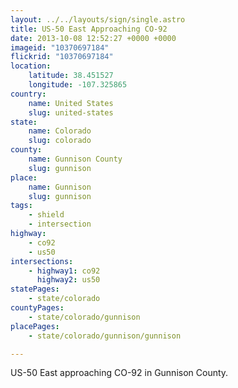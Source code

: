 ```yaml
---
layout: ../../layouts/sign/single.astro
title: US-50 East Approaching CO-92
date: 2013-10-08 12:52:27 +0000 +0000
imageid: "10370697184"
flickrid: "10370697184"
location:
    latitude: 38.451527
    longitude: -107.325865
country:
    name: United States
    slug: united-states
state:
    name: Colorado
    slug: colorado
county:
    name: Gunnison County
    slug: gunnison
place:
    name: Gunnison
    slug: gunnison
tags:
    - shield
    - intersection
highway:
    - co92
    - us50
intersections:
    - highway1: co92
      highway2: us50
statePages:
    - state/colorado
countyPages:
    - state/colorado/gunnison
placePages:
    - state/colorado/gunnison/gunnison

---
```

US-50 East approaching CO-92 in Gunnison County.